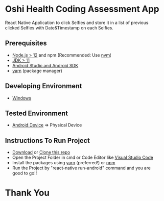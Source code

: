 Oshi Health Coding Assessment App
===
React Native Application to click Selfies and store it in a list of previous clicked Selfies with Date&Timestamp on each Selfies.

## Prerequisites
- [Node.js > 12](https://nodejs.org) and npm (Recommended: Use [nvm](https://github.com/nvm-sh/nvm))
- [JDK > 11](https://www.oracle.com/java/technologies/javase-jdk11-downloads.html)
- [Android Studio and Android SDK](https://developer.android.com/studio)
- [yarn](https://classic.yarnpkg.com/en/docs/getting-started) (package manager)

## Developing Environment
- [Windows](https://www.microsoft.com/en-us/windows)

## Tested Environment
- [Android Device](https://www.android.com/phones-tablets/) => Physical Device

## Instructions To Run Project
- [Download](https://github.com/kuldeep2022/oshiTestApp/archive/refs/heads/master.zip) or [Clone this repo](https://github.com/kuldeep2022/oshiTestApp.git)
- Open the Project Folder in cmd or Code Editor like [Visual Studio Code](https://code.visualstudio.com/)
- Install the packages using [yarn](https://classic.yarnpkg.com/en/docs/getting-started) (preferred!) or [npm](https://docs.npmjs.com/downloading-and-installing-node-js-and-npm)
- Run the Project by "react-native run-android" command and you are good to go!!

Thank You
===
